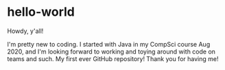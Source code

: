 # hello-world

Howdy, y'all!

I'm pretty new to coding. I started with Java in my CompSci course Aug 2020, and I'm looking forward to working and toying around with code on teams and such.
My first ever GitHub repository! Thank you for having me!
